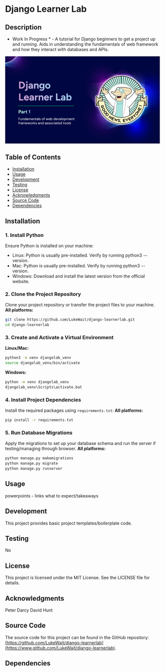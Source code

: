 # Django Learner Lab
## Description
* Work In Progress * - A tutorial for Django beginners to get a project up and running. Aids in understanding the fundamentals of web framework and how they interact with databases and APIs.

<p align="center">
  <img src="https://github.com/LukeWait/django-learnerlab/raw/main/docs/screenshots/django-learnerlab-titlepage.png" alt="Labs Screenshot" width="700">
</p>

## Table of Contents
- [Installation](#installation)
- [Usage](#usage)
- [Development](#development)
- [Testing](#testing)
- [License](#license)
- [Acknowledgments](#acknowledgments)
- [Source Code](#source-code)
- [Dependencies](#dependencies)

## Installation
### 1. Install Python
Ensure Python is installed on your machine:
- Linux: Python is usually pre-installed. Verify by running python3 --version.
- Mac: Python is usually pre-installed. Verify by running python3 --version.
- Windows: Download and install the latest version from the official website.

### 2. Clone the Project Repository
Clone your project repository or transfer the project files to your machine.
**All platforms:**
```sh
git clone https://github.com/LukeWait/django-learnerlab.git
cd django-learnerlab
```

### 3. Create and Activate a Virtual Environment
**Linux/Mac:**
```sh
python3 -m venv djangolab_venv
source djangolab_venv/bin/activate
```

**Windows:**
```sh
python -m venv djangolab_venv
djangolab_venv\Scripts\activate.bat
```

### 4. Install Project Dependencies
Install the required packages using `requirements.txt`:
**All platforms:**
```sh
pip install -r requirements.txt
```

### 5. Run Database Migrations
Apply the migrations to set up your database schema and run the server if testing/managing through browser.
**All platforms:**
```sh
python manage.py makemigrations
python manage.py migrate
python manage.py runserver
```

## Usage
powerpoints - links
what to expect/takeaways

## Development
This project provides basic project templates/boilerplate code.

## Testing
No

## License
This project is licensed under the MIT License. See the LICENSE file for details.

## Acknowledgments
Peter Darcy
David Hunt

## Source Code
The source code for this project can be found in the GitHub repository: [https://github.com/LukeWait/django-learnerlab](https://www.github.com/LukeWait/django-learnerlab).

## Dependencies
